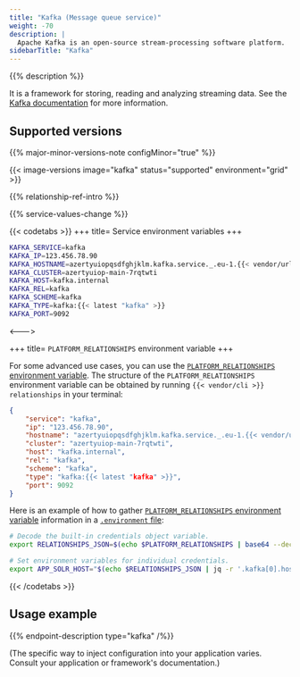 ```yaml
---
title: "Kafka (Message queue service)"
weight: -70
description: |
  Apache Kafka is an open-source stream-processing software platform.
sidebarTitle: "Kafka"
---
```


{{% description %}}

It is a framework for storing, reading and analyzing streaming data. See the [Kafka documentation](https://kafka.apache.org/documentation) for more information.

## Supported versions

{{% major-minor-versions-note configMinor="true" %}}

{{< image-versions image="kafka" status="supported" environment="grid" >}}

{{% relationship-ref-intro %}}

{{% service-values-change %}}

{{< codetabs >}}
+++
title= Service environment variables
+++

```bash
KAFKA_SERVICE=kafka
KAFKA_IP=123.456.78.90
KAFKA_HOSTNAME=azertyuiopqsdfghjklm.kafka.service._.eu-1.{{< vendor/urlraw "hostname" >}}
KAFKA_CLUSTER=azertyuiop-main-7rqtwti
KAFKA_HOST=kafka.internal
KAFKA_REL=kafka
KAFKA_SCHEME=kafka
KAFKA_TYPE=kafka:{{< latest "kafka" >}}
KAFKA_PORT=9092
```

<--->

+++
title= `PLATFORM_RELATIONSHIPS` environment variable
+++

For some advanced use cases, you can use the [`PLATFORM_RELATIONSHIPS` environment variable](/development/variables/use-variables.md#use-provided-variables).
The structure of the `PLATFORM_RELATIONSHIPS` environment variable can be obtained by running `{{< vendor/cli >}} relationships` in your terminal:

```json
{
    "service": "kafka",
    "ip": "123.456.78.90",
    "hostname": "azertyuiopqsdfghjklm.kafka.service._.eu-1.{{< vendor/urlraw "hostname" >}}",
    "cluster": "azertyuiop-main-7rqtwti",
    "host": "kafka.internal",
    "rel": "kafka",
    "scheme": "kafka",
    "type": "kafka:{{< latest "kafka" >}}",
    "port": 9092
}
```

Here is an example of how to gather [`PLATFORM_RELATIONSHIPS` environment variable](/development/variables/use-variables.md#use-provided-variables) information in a [`.environment` file](/development/variables/set-variables.md#use-env-files):

```bash {location=".environment"}
# Decode the built-in credentials object variable.
export RELATIONSHIPS_JSON=$(echo $PLATFORM_RELATIONSHIPS | base64 --decode)

# Set environment variables for individual credentials.
export APP_SOLR_HOST="$(echo $RELATIONSHIPS_JSON | jq -r '.kafka[0].host')"
```

{{< /codetabs >}}

## Usage example

{{% endpoint-description type="kafka" /%}}

(The specific way to inject configuration into your application varies. Consult your application or framework's documentation.)
